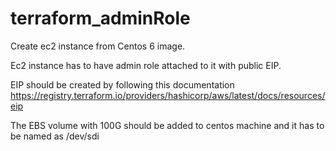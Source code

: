 # terraform_adminRole
Create ec2 instance from Centos 6 image. 


Ec2 instance has to have admin role attached to it with public EIP. 

EIP should be created by following this documentation
https://registry.terraform.io/providers/hashicorp/aws/latest/docs/resources/eip


The EBS volume with 100G should be added to centos machine and it has to be named as /dev/sdi